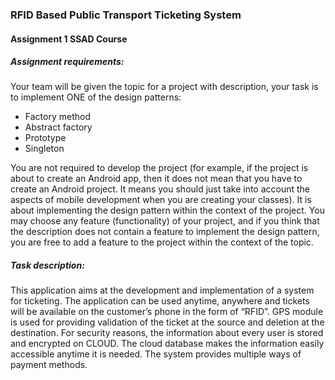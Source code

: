 ### RFID Based Public Transport Ticketing System

#### Assignment 1 SSAD Course



##### **Assignment requirements:**

Your team will be given the topic for a project with description, your task is to implement ONE of the design patterns:

- Factory method
- Abstract factory
- Prototype
- Singleton

You are not required to develop the project (for example, if the project is about to create an Android app, then it does not mean that you have to create an Android project. It means you should just take into account the aspects of mobile development when you are creating your classes). It is about implementing the design pattern within the context of the project. You may choose any feature (functionality) of your project, and if you think that the description does not contain a feature to implement the design pattern, you are free to add a feature to the project within the context of the topic.



#####  **Task description:**

This application aims at the development and implementation of a system for ticketing. The application can be used anytime, anywhere and tickets will be available on the customer’s phone in the form of “RFID”. GPS module is used for providing validation of the ticket at the source and deletion at the destination. For security reasons, the information about every user is stored and encrypted on CLOUD. The cloud database makes the information easily accessible anytime it is needed. The system provides multiple ways of payment methods.
